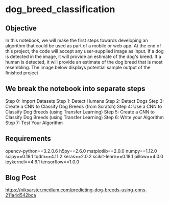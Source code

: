 # dog_breed_classification

## Objective
In this notebook, we will make the first steps towards developing an algorithm that could be used as part of a mobile or web app. At the end of this project, the code will accept any user-supplied image as input. If a dog is detected in the image, it will provide an estimate of the dog's breed. If a human is detected, it will provide an estimate of the dog breed that is most resembling. The image below displays potential sample output of the finished project


## We break the notebook into separate steps
Step 0: Import Datasets
Step 1: Detect Humans
Step 2: Detect Dogs
Step 3: Create a CNN to Classify Dog Breeds (from Scratch)
Step 4: Use a CNN to Classify Dog Breeds (using Transfer Learning)
Step 5: Create a CNN to Classify Dog Breeds (using Transfer Learning)
Step 6: Write your Algorithm
Step 7: Test Your Algorithm


## Requirements
opencv-python==3.2.0.6
h5py==2.6.0
matplotlib==2.0.0
numpy==1.12.0
scipy==0.18.1
tqdm==4.11.2
keras==2.0.2
scikit-learn==0.18.1
pillow==4.0.0
ipykernel==4.6.1
tensorflow==1.0.0

## Blog Post
https://niksarster.medium.com/predicting-dog-breeds-using-cnns-211a4d542bca
